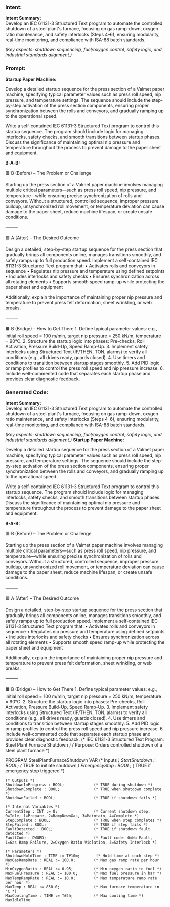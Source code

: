 ### Intent:
**Intent Summary:**  
Develop an IEC 61131-3 Structured Text program to automate the controlled shutdown of a steel plant's furnace, focusing on gas ramp-down, oxygen ratio maintenance, and safety interlocks (Steps 4–6), ensuring modularity, real-time monitoring, and compliance with ISA-88 batch standards.  

*(Key aspects: shutdown sequencing, fuel/oxygen control, safety logic, and industrial standards alignment.)*

### Prompt:
**Startup Paper Machine:**

Develop a detailed startup sequence for the press section of a Valmet paper machine, specifying typical parameter values such as press roll speed, nip pressure, and temperature settings. The sequence should include the step-by-step activation of the press section components, ensuring proper synchronization between the rolls and conveyors, and gradually ramping up to the operational speed.

Write a self-contained IEC 61131-3 Structured Text program to control this startup sequence. The program should include logic for managing interlocks, safety checks, and smooth transitions between startup phases. Discuss the significance of maintaining optimal nip pressure and temperature throughout the process to prevent damage to the paper sheet and equipment.

**B-A-B:**

🟥 B (Before) – The Problem or Challenge

Starting up the press section of a Valmet paper machine involves managing multiple critical parameters—such as press roll speed, nip pressure, and temperature—while ensuring precise synchronization of rolls and conveyors. Without a structured, controlled sequence, improper pressure buildup, unsynchronized roll movement, or temperature deviation can cause damage to the paper sheet, reduce machine lifespan, or create unsafe conditions.

⸻

🟩 A (After) – The Desired Outcome

Design a detailed, step-by-step startup sequence for the press section that gradually brings all components online, manages transitions smoothly, and safely ramps up to full production speed. Implement a self-contained IEC 61131-3 Structured Text program that:
	•	Activates rolls and conveyors in sequence
	•	Regulates nip pressure and temperature using defined setpoints
	•	Includes interlocks and safety checks
	•	Ensures synchronization across all rotating elements
	•	Supports smooth speed ramp-up while protecting the paper sheet and equipment

Additionally, explain the importance of maintaining proper nip pressure and temperature to prevent press felt deformation, sheet wrinkling, or web breaks.

⸻

🟧 B (Bridge) – How to Get There
	1.	Define typical parameter values: e.g., initial roll speed = 100 m/min, target nip pressure = 250 kN/m, temperature = 90°C.
	2.	Structure the startup logic into phases: Pre-checks, Roll Activation, Pressure Build-Up, Speed Ramp-Up.
	3.	Implement safety interlocks using Structured Text (IF/THEN, TON, alarms) to verify all conditions (e.g., all drives ready, guards closed).
	4.	Use timers and conditions to transition between startup stages smoothly.
	5.	Add PID logic or ramp profiles to control the press roll speed and nip pressure increase.
	6.	Include well-commented code that separates each startup phase and provides clear diagnostic feedback.

### Generated Code:
**Intent Summary:**  
Develop an IEC 61131-3 Structured Text program to automate the controlled shutdown of a steel plant's furnace, focusing on gas ramp-down, oxygen ratio maintenance, and safety interlocks (Steps 4–6), ensuring modularity, real-time monitoring, and compliance with ISA-88 batch standards.  

*(Key aspects: shutdown sequencing, fuel/oxygen control, safety logic, and industrial standards alignment.)*
**Startup Paper Machine:**

Develop a detailed startup sequence for the press section of a Valmet paper machine, specifying typical parameter values such as press roll speed, nip pressure, and temperature settings. The sequence should include the step-by-step activation of the press section components, ensuring proper synchronization between the rolls and conveyors, and gradually ramping up to the operational speed.

Write a self-contained IEC 61131-3 Structured Text program to control this startup sequence. The program should include logic for managing interlocks, safety checks, and smooth transitions between startup phases. Discuss the significance of maintaining optimal nip pressure and temperature throughout the process to prevent damage to the paper sheet and equipment.

**B-A-B:**

🟥 B (Before) – The Problem or Challenge

Starting up the press section of a Valmet paper machine involves managing multiple critical parameters—such as press roll speed, nip pressure, and temperature—while ensuring precise synchronization of rolls and conveyors. Without a structured, controlled sequence, improper pressure buildup, unsynchronized roll movement, or temperature deviation can cause damage to the paper sheet, reduce machine lifespan, or create unsafe conditions.

⸻

🟩 A (After) – The Desired Outcome

Design a detailed, step-by-step startup sequence for the press section that gradually brings all components online, manages transitions smoothly, and safely ramps up to full production speed. Implement a self-contained IEC 61131-3 Structured Text program that:
	•	Activates rolls and conveyors in sequence
	•	Regulates nip pressure and temperature using defined setpoints
	•	Includes interlocks and safety checks
	•	Ensures synchronization across all rotating elements
	•	Supports smooth speed ramp-up while protecting the paper sheet and equipment

Additionally, explain the importance of maintaining proper nip pressure and temperature to prevent press felt deformation, sheet wrinkling, or web breaks.

⸻

🟧 B (Bridge) – How to Get There
	1.	Define typical parameter values: e.g., initial roll speed = 100 m/min, target nip pressure = 250 kN/m, temperature = 90°C.
	2.	Structure the startup logic into phases: Pre-checks, Roll Activation, Pressure Build-Up, Speed Ramp-Up.
	3.	Implement safety interlocks using Structured Text (IF/THEN, TON, alarms) to verify all conditions (e.g., all drives ready, guards closed).
	4.	Use timers and conditions to transition between startup stages smoothly.
	5.	Add PID logic or ramp profiles to control the press roll speed and nip pressure increase.
	6.	Include well-commented code that separates each startup phase and provides clear diagnostic feedback.
(* IEC 61131-3 Structured Text Program: Steel Plant Furnace Shutdown *)
(* Purpose: Orders controlled shutdown of a steel plant furnace *)

PROGRAM SteelPlantFurnaceShutdown
VAR
    (* Inputs *)
    StartShutdown : BOOL;                  (* TRUE to initiate shutdown *)
    EmergencyStop : BOOL;                  (* TRUE if emergency stop triggered *)
    
    (* Outputs *)
    ShutdownInProgress : BOOL;             (* TRUE during shutdown *)
    ShutdownComplete : BOOL;               (* TRUE when shutdown complete *)
    ShutdownFailed : BOOL;                 (* TRUE if shutdown fails *)
    
    (* Internal Variables *)
    CurrentStep : INT := 0;                (* Current shutdown step: 0=Idle, 1=Prepare, 2=RampDownGas, 3=Maintain, 4=Complete *)
    StepComplete : BOOL;                   (* TRUE when step completes *)
    StepFailed : BOOL;                     (* TRUE if step fails *)
    FaultDetected : BOOL;                  (* TRUE if shutdown fault detected *)
    FaultCode : DWORD;                     (* Fault code: 0=No Fault, 1=Gas Ramp Failure, 2=Oxygen Ratio Violation, 3=Safety Interlock *)
    
    (* Parameters *)
    ShutdownHoldTime : TIME := T#10m;       (* Hold time at each step *)
    MaxGasRampRate : REAL := 100.0;        (* Max gas ramp rate per hour *)
    MinOxygenRatio : REAL := 0.95;         (* Min oxygen ratio to fuel *)
    MaxFuelPressure : REAL := 100.0;       (* Max fuel pressure in bar *)
    MaxTempRampRate : REAL := 10.0;        (* Max temperature ramp rate per hour *)
    MaxTemp : REAL := 850.0;               (* Max furnace temperature in °C *)
    MaxCoolingTime : TIME := T#2h;         (* Max cooling time *)
    MaxIdleTime
